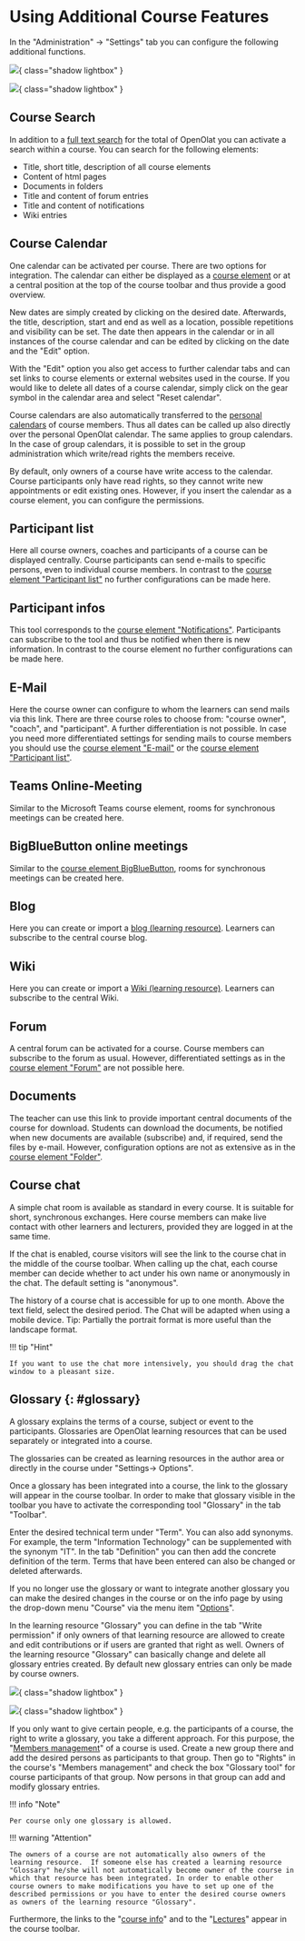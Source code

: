 # Using Additional Course Features

In the "Administration" → "Settings" tab you can configure the following additional functions.

![](assets/Toolbar1.png){ class="shadow lightbox" }

![](assets/toolbar_b.png){ class="shadow lightbox" }

## Course Search

In addition to a [full text search](../basic_concepts/Full_Text_Search.md) for the total of OpenOlat you can activate a search within a course. You can search for the following elements:

* Title, short title, description of all course elements
* Content of html pages
* Documents in folders
* Title and content of forum entries
* Title and content of notifications
* Wiki entries

## Course Calendar

One calendar can be activated per course. There are two options for integration. The calendar can either be displayed as a [course element](../learningresources/Course_Elements.md) or at a central position at the top of the course toolbar and thus provide a good
overview.

New dates are simply created by clicking on the desired date. Afterwards, the title, description, start and end as well as a location, possible repetitions and visibility can be set. The date then appears in the calendar or in all instances of the course calendar and can be edited by clicking on the date and the "Edit" option.

With the "Edit" option you also get access to further calendar tabs and can set links to course elements or external websites used in the course. If you would like to delete all dates of a course calendar, simply click on the gear symbol in the calendar area and select "Reset calendar".

Course calendars are also automatically transferred to the [personal calendars](../personal_menu/Calendar.md) of course members. Thus all dates can be called up also directly over the personal OpenOlat calendar. The same applies to group calendars. In the case of group calendars, it is possible to set in the group administration which write/read rights the members receive.

By default, only owners of a course have write access to the calendar. Course participants only have read rights, so they cannot write new appointments or edit existing ones. However, if you insert the calendar as a course element, you can configure the permissions.

## Participant list

Here all course owners, coaches and participants of a course can be displayed centrally. Course participants can send e-mails to specific persons, even to individual course members. In contrast to the [course element "Participant list"](../learningresources/Course_Element_Participant_List.md) no further configurations can be made here.

## Participant infos

This tool corresponds to the [course element "Notifications"](../learningresources/Course_Element_Notifications.md). Participants can subscribe to the tool and thus be notified when there is new information. In contrast to the course element no further configurations can be made here.

## E-Mail

Here the course owner can configure to whom the learners can send mails via this link. There are three course roles to choose from: "course owner", "coach", and "participant". A further differentiation is not possible. In case you need more differentiated settings for sending mails to course members you should use the [course element "E-mail"](../learningresources/Course_Element_EMail.md) or the [course element "Participant list"](../learningresources/Course_Element_Participant_List.md).

## Teams Online-Meeting

Similar to the Microsoft Teams course element, rooms for synchronous meetings can be created here.

## BigBlueButton online meetings

Similar to the [course element BigBlueButton](../learningresources/Course_Element_BigBlueButton.md), rooms for synchronous meetings can be created here.

## Blog

Here you can create or import a [blog (learning resource)](../learningresources/Blog.md). Learners can subscribe to the central course blog.

## Wiki

Here you can create or import a [Wiki (learning resource)](../learningresources/Wiki.md). Learners can subscribe to the central Wiki.

## Forum

A central forum can be activated for a course. Course members can subscribe to the forum as usual. However, differentiated settings as in the [course element "Forum"](../learningresources/Course_Element_Forum.md) are not possible here.

## Documents

The teacher can use this link to provide important central documents of the course for download. Students can download the documents, be notified when new documents are available (subscribe) and, if required, send the files by e-mail. However, configuration options are not as extensive as in the [course element "Folder"](../learningresources/Course_Element_Folder.md).

## Course chat

A simple chat room is available as standard in every course. It is suitable for short, synchronous exchanges. Here course members can make live contact with other learners and lecturers, provided they are logged in at the same time.

If the chat is enabled, course visitors will see the link to the course chat in the middle of the course toolbar. When calling up the chat, each course member can decide whether to act under his own name or anonymously in the chat. The default setting is "anonymous".

The history of a course chat is accessible for up to one month. Above the text field, select the desired period. The Chat will be adapted when using a mobile device. Tip: Partially the portrait format is more useful than the landscape format.

!!! tip "Hint"

    If you want to use the chat more intensively, you should drag the chat window to a pleasant size.

## Glossary {: #glossary}

A glossary explains the terms of a course, subject or event to the participants. Glossaries are OpenOlat learning resources that can be used separately or integrated into a course.

The glossaries can be created as learning resources in the author area or directly in the course under "Settings-> Options".

Once a glossary has been integrated into a course, the link to the glossary will appear in the course toolbar. In order to make that glossary visible in the toolbar you have to activate the corresponding tool "Glossary" in the tab "Toolbar".

Enter the desired technical term under "Term". You can also add synonyms. For example, the term "Information Technology" can be supplemented with the synonym "IT". In the tab "Definition" you can then add the concrete definition of the term. Terms that have been entered can also be changed or deleted afterwards.

If you no longer use the glossary or want to integrate another glossary you can make the desired changes in the course or on the info page by using the drop-down menu "Course" via the menu item "[Options](../learningresources/Course_Settings.md)".

In the learning resource "Glossary" you can define in the tab "Write permission" if only owners of that learning resource are allowed to create and edit contributions or if users are granted that right as well. Owners of the learning resource "Glossary" can basically change and delete all glossary entries created. By default new glossary entries can only be made by course owners.

![](assets/glossary_add.png){ class="shadow lightbox" }

![](assets/glossary_permission.png){ class="shadow lightbox" }

If you only want to give certain people, e.g. the participants of a course, the right to write a glossary, you take a different approach. For this purpose, the "[Members management](Members_management.md)" of a course is used. Create a new group there and add the desired persons as participants to that group. Then go to "Rights" in the course's "Members management" and check the box "Glossary tool" for course participants of that group. Now persons in that group can add and modify glossary entries.

!!! info "Note"

    Per course only one glossary is allowed.

!!! warning "Attention"

    The owners of a course are not automatically also owners of the learning resource.  If someone else has created a learning resource "Glossary" he/she will not automatically become owner of the course in which that resource has been integrated. In order to enable other course owners to make modifications you have to set up one of the described permissions or you have to enter the desired course owners as owners of the learning resource "Glossary".

Furthermore, the links to the "[course info](../learningresources/Set_up_info_page.md)" and to the "[Lectures](../learningresources/Lectures_Teacher_view.md)" appear in the course toolbar.  

